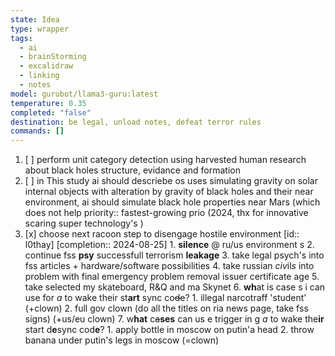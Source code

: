 ```yaml
---
state: Idea
type: wrapper
tags:
  - ai
  - brainStorming
  - excalidraw
  - linking
  - notes
model: gurubot/llama3-guru:latest
temperature: 0.35
completed: "false"
destination: be legal, unload notes, defeat terror rules
commands: []
---
```

1. [ ] perform unit category detection using harvested human research about black holes structure, evidance and formation 
2. [ ] in This study ai should descriebe os uses simulating gravity on solar internal objects with alteration by gravity of black holes and their near environment, ai should simulate black hole properties near Mars (which does not help priority:: fastest-growing prio (2024, thx for innovative scaring super technology's )
3. [x] choose next racoon step to disengage hostile environment  [id:: l0thay]  [completion:: 2024-08-25]
	         1. **silence** @ ru/us environment s
	         2. continue fss **psy** successfull terrorism **leakage**
	         3. take legal psych's into fss articles + hardware/software possibilities
	         4. take russian *civ*il*s* into problem with final emergency problem removal issuer certificate age
	         5. take selected my skateboard, R&Q and ma Skynet
	         6. **wh**at is case s i can use for *a* to wake their st**art** sync co~~de~~?
	             1. illegal narcotraff 'student' (+clown)
	             2. full gov clown (do all the titles on ria news page, take fss signs) (+us/eu clown)
	         7. w**hat** c~~a~~**ses** can us e trigger in g *a* to wake the**ir** start d**e**sync cod**e**?
	             1. apply bottle in moscow on putin'a head
	             2. throw banana under putin's legs in moscow (=clown)
<!-- 1278C12C -->